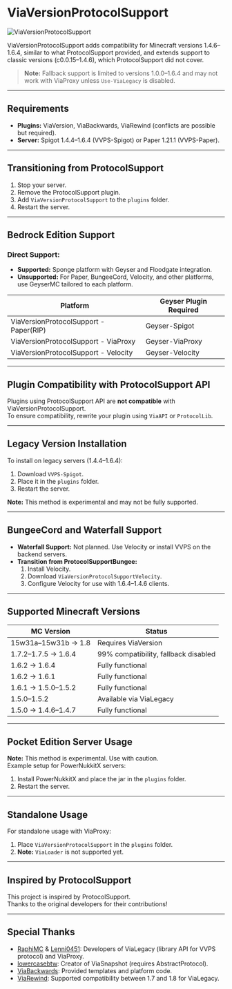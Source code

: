 # ViaVersionProtocolSupport

![ViaVersionProtocolSupport](https://github.com/user-attachments/assets/286e9bf8-63c5-4208-83e8-34afa77ac676)

ViaVersionProtocolSupport adds compatibility for Minecraft versions 1.4.6–1.6.4, similar to what ProtocolSupport provided, and extends support to classic versions (c0.0.15–1.4.6), which ProtocolSupport did not cover. 

> **Note:** Fallback support is limited to versions 1.0.0–1.6.4 and may not work with ViaProxy unless `Use-ViaLegacy` is disabled.

---

## Requirements

- **Plugins:** ViaVersion, ViaBackwards, ViaRewind (conflicts are possible but required).
- **Server:** Spigot 1.4.4–1.6.4 (VVPS-Spigot) or Paper 1.21.1 (VVPS-Paper).

---

## Transitioning from ProtocolSupport

1. Stop your server.
2. Remove the ProtocolSupport plugin.
3. Add `ViaVersionProtocolSupport` to the `plugins` folder.
4. Restart the server.

---

## Bedrock Edition Support

### Direct Support:
- **Supported:** Sponge platform with Geyser and Floodgate integration.
- **Unsupported:** For Paper, BungeeCord, Velocity, and other platforms, use GeyserMC tailored to each platform.

| Platform                     | Geyser Plugin Required           |
|------------------------------|-----------------------------------|
| ViaVersionProtocolSupport - Paper(RIP) | Geyser-Spigot                  |
| ViaVersionProtocolSupport - ViaProxy | Geyser-ViaProxy               |
| ViaVersionProtocolSupport - Velocity | Geyser-Velocity               |

---

## Plugin Compatibility with ProtocolSupport API

Plugins using ProtocolSupport API are **not compatible** with ViaVersionProtocolSupport.  
To ensure compatibility, rewrite your plugin using `ViaAPI` or `ProtocolLib`.

---

## Legacy Version Installation

To install on legacy servers (1.4.4–1.6.4):
1. Download `VVPS-Spigot`.
2. Place it in the `plugins` folder.
3. Restart the server.

**Note:** This method is experimental and may not be fully supported.

---

## BungeeCord and Waterfall Support

- **Waterfall Support:** Not planned. Use Velocity or install VVPS on the backend servers.
- **Transition from ProtocolSupportBungee:**
  1. Install Velocity.
  2. Download `ViaVersionProtocolSupportVelocity`.
  3. Configure Velocity for use with 1.6.4–1.4.6 clients.

---

## Supported Minecraft Versions

| MC Version                     | Status                             |
|--------------------------------|-------------------------------------|
| 15w31a–15w31b -> 1.8           | Requires ViaVersion                |
| 1.7.2–1.7.5 -> 1.6.4           | 99% compatibility, fallback disabled |
| 1.6.2 -> 1.6.4                 | Fully functional                   |
| 1.6.2 -> 1.6.1                 | Fully functional                   |
| 1.6.1 -> 1.5.0–1.5.2           | Fully functional                   |
| 1.5.0–1.5.2                    | Available via ViaLegacy            |
| 1.5.0 -> 1.4.6–1.4.7           | Fully functional                   |

---

## Pocket Edition Server Usage

**Note:** This method is experimental. Use with caution.  
Example setup for PowerNukkitX servers:
1. Install PowerNukkitX and place the jar in the `plugins` folder.
2. Restart the server.

---

## Standalone Usage

For standalone usage with ViaProxy:
1. Place `ViaVersionProtocolSupport` in the `plugins` folder.
2. **Note:** `ViaLoader` is not supported yet.

---

## Inspired by ProtocolSupport

This project is inspired by ProtocolSupport.  
Thanks to the original developers for their contributions!

---

## Special Thanks

- [RaphiMC](https://github.com/RaphiMC) & [Lenni0451](https://github.com/Lenni0451): Developers of ViaLegacy (library API for VVPS protocol) and ViaProxy.
- [lowercasebtw](https://github.com/lowercasebtw/): Creator of ViaSnapshot (requires AbstractProtocol).
- [ViaBackwards](https://github.com/ViaVersion/ViaBackwards): Provided templates and platform code.
- [ViaRewind](https://github.com/ViaVersion/ViaRewind): Supported compatibility between 1.7 and 1.8 for ViaLegacy.

